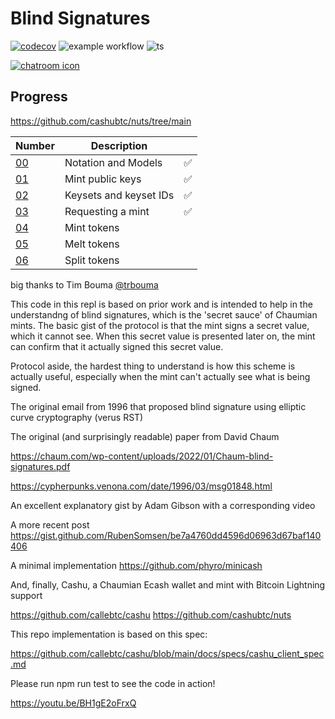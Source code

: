 # Blind Signatures

[![codecov](https://codecov.io/github/BilligsterUser/Blind-Signatures/branch/main/graph/badge.svg?token=VEr2pUyLw5)](https://codecov.io/github/BilligsterUser/Blind-Signatures)
![example workflow](https://github.com/BilligsterUser/Blind-Signatures/actions/workflows/node.js.yml/badge.svg)
![ts](https://badgen.net/badge/Built%20With/TypeScript/blue)

[![chatroom icon](https://patrolavia.github.io/telegram-badge/chat.png)](https://t.me/CashuBTC)


## Progress

https://github.com/cashubtc/nuts/tree/main


| Number   | Description                                                 |  |
|----------|-------------------------------------------------------------|---------|
| [00](https://github.com/cashubtc/nuts/blob/main/00.md) | Notation and Models | ✅
| [01](https://github.com/cashubtc/nuts/blob/main/01.md) | Mint public keys | ✅
| [02](https://github.com/cashubtc/nuts/blob/main/02.md) | Keysets and keyset IDs | ✅
| [03](https://github.com/cashubtc/nuts/blob/main/03.md) | Requesting a mint | ✅
| [04](https://github.com/cashubtc/nuts/blob/main/04.md) | Mint tokens |
| [05](https://github.com/cashubtc/nuts/blob/main/05.md) | Melt tokens |
| [06](https://github.com/cashubtc/nuts/blob/main/06.md) | Split tokens |




big thanks to Tim Bouma [@trbouma](https://github.com/trbouma)


This code in this repl is based on prior work and is intended to help in the understandng of blind signatures, which is the 'secret sauce' of Chaumian mints. The basic gist of the protocol is that the mint signs a secret value, which it cannot see. When this secret value is presented later on, the mint can confirm that it actually signed this secret value.

Protocol aside, the hardest thing to understand is how this scheme is actually useful, especially when the mint can't actually see what is being signed.

The original email from 1996 that proposed blind signature using elliptic curve cryptography (verus RST)

The original (and surprisingly readable) paper from David Chaum

https://chaum.com/wp-content/uploads/2022/01/Chaum-blind-signatures.pdf

https://cypherpunks.venona.com/date/1996/03/msg01848.html

An excellent explanatory gist by Adam Gibson with a corresponding video

A more recent post https://gist.github.com/RubenSomsen/be7a4760dd4596d06963d67baf140406

A minimal implementation https://github.com/phyro/minicash

And, finally, Cashu, a Chaumian Ecash wallet and mint with Bitcoin Lightning support

https://github.com/callebtc/cashu
https://github.com/cashubtc/nuts

This repo implementation is based on this spec:

https://github.com/callebtc/cashu/blob/main/docs/specs/cashu_client_spec.md

Please run npm run test to see the code in action!

https://youtu.be/BH1gE2oFrxQ


